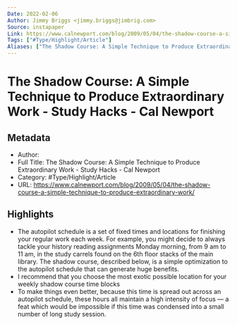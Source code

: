 ```yaml
---
Date: 2022-02-06
Author: Jimmy Briggs <jimmy.briggs@jimbrig.com>
Source: instapaper
Link: https://www.calnewport.com/blog/2009/05/04/the-shadow-course-a-simple-technique-to-produce-extraordinary-work/
Tags: ["#Type/Highlight/Article"]
Aliases: ["The Shadow Course: A Simple Technique to Produce Extraordinary Work - Study Hacks - Cal Newport", "The Shadow Course: A Simple Technique to Produce Extraordinary Work - Study Hacks - Cal Newport"]
---
```

# The Shadow Course: A Simple Technique to Produce Extraordinary Work - Study Hacks - Cal Newport

## Metadata
- Author: 
- Full Title: The Shadow Course: A Simple Technique to Produce Extraordinary Work - Study Hacks - Cal Newport
- Category: #Type/Highlight/Article
- URL: https://www.calnewport.com/blog/2009/05/04/the-shadow-course-a-simple-technique-to-produce-extraordinary-work/

## Highlights
- The autopilot schedule is a set of fixed times and locations for finishing your regular work each week. For example, you might decide to always tackle your history reading assignments Monday morning, from 9 am to 11 am, in the study carrels found on the 6th floor stacks of the main library.
  The shadow course, described below, is a simple optimization to the autopilot schedule that can generate huge benefits.
- I recommend that you choose the most exotic possible location for your weekly shadow course time blocks
- To make things even better, because this time is spread out across an autopilot schedule, these hours all maintain a high intensity of focus — a feat which would be impossible if this time was condensed into a small number of long study session.
